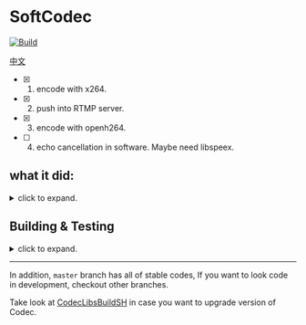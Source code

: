 # SoftCodec 

[![Build](https://github.com/BruceWind/SoftCodec/actions/workflows/build.yml/badge.svg?branch=master)](https://github.com/BruceWind/SoftCodec/actions/workflows/build.yml)

[中文](https://github.com/BruceWind/SoftCodec/blob/master/README_zh_cn.md)
- [x] 1. encode with x264.
- [x] 2. push into RTMP server.
- [x] 3. encode with openh264.
- [ ] 4. echo cancellation in software. Maybe need libspeex.

## what it did:
<details>
<summary>click to expand.</summary>

``` javascrpt                                                     
         phone                                                          
+-----------------------+                                               
|                       |                                               
|                       |                                               
|     +-----------+     |                                               
|     |           |     |   +----------------+        +----------------+
|     |  Camera   |-------->|  YUV format A  | -----> |  YUV format B  |
|     |           |     |   +----------------+        +----------------+
|     +-----------+     |                                     |         
|                       |                                     |         
|                       |                                     |         
|                       |                                     v         
|                       |      +------------+         +---------------+ 
|                       |      |            |         |               | 
|                       |      | YUV(NALs)  |<------  |     Codec     | 
|                       |      |            |         |               | 
|                       |      +------------+         +---------------+ 
|                       |            |                                  
|                       |            |                                  
|                       |            |                                  
|                       |            |                                  
|                       |            v                                  
|    +-------------+    |     +-------------+                           
|    |             |    |     |             |                           
|    |     WIFI    |<-------- | RTMP & FLV  |                           
|    |             |    |     |             |                           
|    +-------------+    |     +-------------+                           
|           |           |                                               
+-----------|-----------+                                               
            |                                                           
            |                      RTMP server                                     
            |                    +-----------+                                  
            |                    |           |
            |                    |   _____   |            
            |                    |  |_____|  |            
            +------------------->|    ___    |
                                 |   |___|   |
                                 |           |
                                 |           |
                                 |           |
                                 +-----------+            
```
     
</details>

## Building & Testing 
<details>
<summary>click to expand.</summary>
         
**1. building**

It depend on NDK 16, but you don't need to download manually. 
By the time you executed `./gradlew assembleDebug`, gradle will download it automatically in the event that 
your computer does not has NDK 16.
         
**2. Testing with a RTMP server:**

You may not have a RTMP server.

You need to establish a RTMP server which receives app pushed RTMP stream transmits stream to 
other players.
 
I had written a blog to teach someone else how to establish it.
You can look into the [blog](https://github.com/BruceWind/BruceWind.github.io/blob/master/md/establish-RTMP-server-with-docker.md).

**3. Pushing.**

modify code in `MainActivity`:
``` java 
private String mRtmpPushUrl = "rtmp://192.168.50.14/live/live";
```
 </details>
         
---------------

In addition, `master` branch has all of stable codes, If you want to look code in development, checkout
 other branches.
 
 
Take look at [CodecLibsBuildSH](https://github.com/BruceWind/CodecLibsBuildSH) in case you want to upgrade version of Codec.
